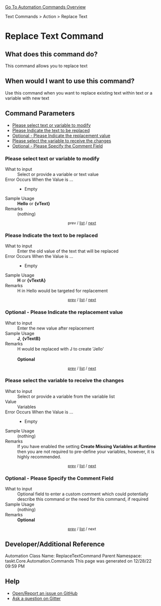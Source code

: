 <!--TITLE: Replace Text Command -->
<!-- SUBTITLE: a command in the Text Commands group. -->
[Go To Automation Commands Overview](/automation-commands.md)


Text Commands &gt; Action &gt; Replace Text


# Replace Text Command


## What does this command do?
This command allows you to replace text


## When would I want to use this command?
Use this command when you want to replace existing text within text or a variable with new text


<a id="param_list"></a>
## Command Parameters
- [Please select text or variable to modify](#param_0)
- [Please Indicate the text to be replaced](#param_1)
- [Optional - Please Indicate the replacement value](#param_2)
- [Please select the variable to receive the changes](#param_3)
- [Optional - Please Specify the Comment Field](#param_4)


<a id="param_0"></a>
### Please select text or variable to modify


<dl>
<dt>What to input</dt><dd>Select or provide a variable or text value</dd>
<dt>Error Occurs When the Value is ...</dt><dd><ul>
<li>Empty</li>
</ul></dd>
<dt>Sample Usage</dt><dd><strong>Hello</strong> or <strong>{vText}</strong></dd>
<dt>Remarks</dt><dd>(nothing)</dd>
</dl>




<div style="font-size: 90%; text-align: center">


prev / [list](#param_list) / [next](#param_1)


</div>


<a id="param_1"></a>
### Please Indicate the text to be replaced


<dl>
<dt>What to input</dt><dd>Enter the old value of the text that will be replaced</dd>
<dt>Error Occurs When the Value is ...</dt><dd><ul>
<li>Empty</li>
</ul></dd>
<dt>Sample Usage</dt><dd><strong>H</strong> or <strong>{vTextA}</strong></dd>
<dt>Remarks</dt><dd>H in Hello would be targeted for replacement</dd>
</dl>




<div style="font-size: 90%; text-align: center">


[prev](#param_1) / [list](#param_list) / [next](#param_2)


</div>


<a id="param_2"></a>
### Optional - Please Indicate the replacement value


<dl>
<dt>What to input</dt><dd>Enter the new value after replacement</dd>
<dt>Sample Usage</dt><dd><strong>J</strong>, <strong>{vTextB}</strong></dd>
<dt>Remarks</dt><dd>H would be replaced with J to create 'Jello'<br><br>
<strong>Optional</strong><br></dd>
</dl>




<div style="font-size: 90%; text-align: center">


[prev](#param_2) / [list](#param_list) / [next](#param_3)


</div>


<a id="param_3"></a>
### Please select the variable to receive the changes


<dl>
<dt>What to input</dt><dd>Select or provide a variable from the variable list</dd>
<dt>Value</dt><dd>Variables</dd>
<dt>Error Occurs When the Value is ...</dt><dd><ul>
<li>Empty</li>
</ul></dd>
<dt>Sample Usage</dt><dd>(nothing)</dd>
<dt>Remarks</dt><dd>If you have enabled the setting <strong>Create Missing Variables at Runtime</strong> then you are not required to pre-define your variables, however, it is highly recommended.</dd>
</dl>




<div style="font-size: 90%; text-align: center">


[prev](#param_3) / [list](#param_list) / [next](#param_4)


</div>


<a id="param_4"></a>
### Optional - Please Specify the Comment Field


<dl>
<dt>What to input</dt><dd>Optional field to enter a custom comment which could potentially describe this command or the need for this command, if required</dd>
<dt>Sample Usage</dt><dd>(nothing)</dd>
<dt>Remarks</dt><dd><strong>Optional</strong><br></dd>
</dl>




<div style="font-size: 90%; text-align: center">


[prev](#param_4) / [list](#param_list) / next


</div>


## Developer/Additional Reference
Automation Class Name: ReplaceTextCommand
Parent Namespace: taskt.Core.Automation.Commands
This page was generated on 12/28/22 09:59 PM


## Help
- [Open/Report an issue on GitHub](https://github.com/rcktrncn/taskt/issues/new)
- [Ask a question on Gitter](https://gitter.im/taskt-rpa/Lobby)

